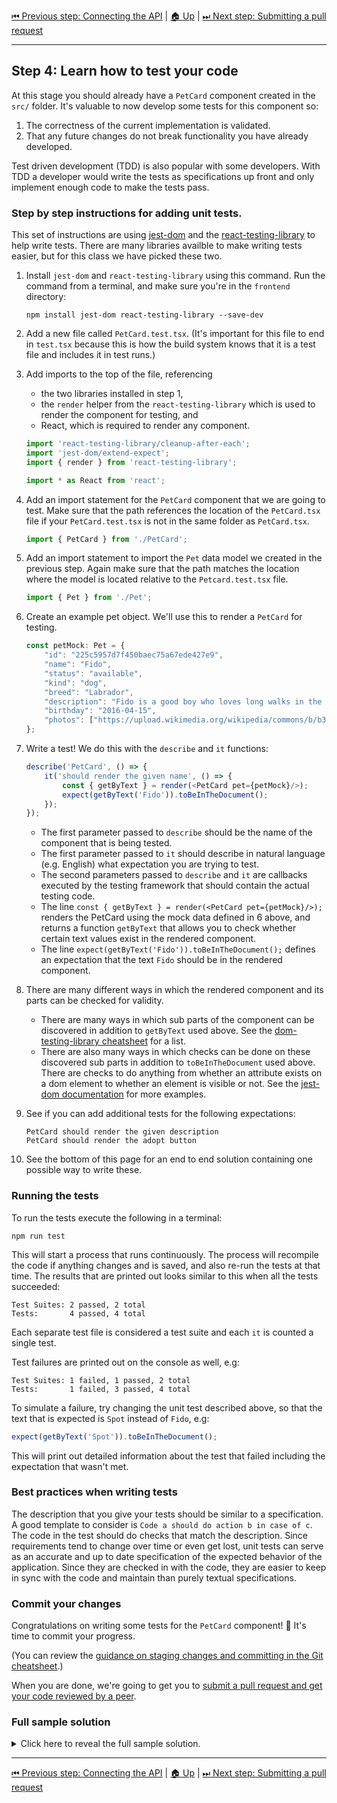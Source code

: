[⏮ Previous step: Connecting the API](./03-connecting-the-api.md)&nbsp;|&nbsp;[🏠 Up](./00-index.md)&nbsp;|&nbsp;[⏭ Next step: Submitting a pull request](./05-submitting-a-pull-request.md)

----

## Step 4: Learn how to test your code

At this stage you should already have a `PetCard` component created in the `src/` folder. It's valuable to now develop some tests for this component so:

1. The correctness of the current implementation is validated.
2. That any future changes do not break functionality you have already developed.

Test driven development (TDD) is also popular with some developers. With TDD a developer would write the tests as specifications up front and only implement enough code to make the tests pass.

### Step by step instructions for adding unit tests.

This set of instructions are using [jest-dom](https://github.com/testing-library/jest-dom) and the [react-testing-library](https://github.com/testing-library/react-testing-library) to help write tests. There are many libraries availble to make writing tests easier, but for this class we have picked these two.

1. Install `jest-dom` and  `react-testing-library` using this command. Run the command from a terminal, and make sure you're in the `frontend` directory:

       npm install jest-dom react-testing-library --save-dev

2. Add a new file called `PetCard.test.tsx`. (It's important for this file to end in `test.tsx` because this is how the build system knows that it is a test file and includes it in test runs.)

3. Add imports to the top of the file, referencing

    - the two libraries installed in step 1,
    - the `render` helper from the `react-testing-library` which is used to render the component for testing, and
    - React, which is required to render any component.

   ```typescript
   import 'react-testing-library/cleanup-after-each';
   import 'jest-dom/extend-expect';
   import { render } from 'react-testing-library';

   import * as React from 'react';
   ```

4. Add an import statement for the `PetCard` component that we are going to test. Make sure that the path references the location of the `PetCard.tsx` file if your `PetCard.test.tsx` is not in the same folder as `PetCard.tsx`.

   ```typescript
   import { PetCard } from './PetCard';
   ```

5. Add an import statement to import the `Pet` data model we created in the previous step. Again make sure that the path matches the location where the model is located relative to the `Petcard.test.tsx` file.

   ```typescript
   import { Pet } from './Pet';
   ```

6. Create an example pet object. We'll use this to render a `PetCard` for testing.

   ```typescript
   const petMock: Pet = {
       "id": "225c5957d7f450baec75a67ede427e9",
       "name": "Fido",
       "status": "available",
       "kind": "dog",
       "breed": "Labrador",
       "description": "Fido is a good boy who loves long walks in the park, playing with his ball and licking faces. He's great with children and an absolute sweetheart.",
       "birthday": "2016-04-15",
       "photos": ["https://upload.wikimedia.org/wikipedia/commons/b/b3/Labrador_on_Quantock_%282307909488%29.jpg"]
   };
   ```

7. Write a test! We do this with the `describe` and `it` functions:

   ```typescript
   describe('PetCard', () => {
       it('should render the given name', () => {
           const { getByText } = render(<PetCard pet={petMock}/>);
           expect(getByText('Fido')).toBeInTheDocument();
       });
   });
   ```

   - The first parameter passed to `describe` should be the name of the component that is being tested.
   - The first parameter passed to `it` should describe in natural language (e.g. English) what expectation you are trying to test.
   - The second parameters passed to `describe` and `it` are callbacks executed by the testing framework that should contain the actual testing code.
   - The line `const { getByText } = render(<PetCard pet={petMock}/>);` renders the PetCard using the mock data defined in 6 above, and returns a function `getByText` that allows you to check whether certain text values exist in the rendered component.
   - The line `expect(getByText('Fido')).toBeInTheDocument();` defines an expectation that the text `Fido` should be in the rendered component.

8. There are many different ways in which the rendered component and its parts can be checked for validity.

   - There are many ways in which sub parts of the component can be discovered in addition to `getByText` used above. See the [dom-testing-library cheatsheet](https://testing-library.com/docs/dom-testing-library/cheatsheet#queries) for a list.
   - There are also many ways in which checks can be done on these discovered sub parts in addition to `toBeInTheDocument` used above. There are checks to do anything from whether an attribute exists on a dom element to whether an element is visible or not. See the [jest-dom documentation](https://www.npmjs.com/package/jest-dom#custom-matchers) for more examples.

9. See if you can add additional tests for the following expectations:

       PetCard should render the given description
       PetCard should render the adopt button

10. See the bottom of this page for an end to end solution containing one possible way to write these.

### Running the tests

To run the tests execute the following in a terminal:

    npm run test

This will start a process that runs continuously. The process will recompile the code if anything changes and is saved, and also re-run the tests at that time. The results that are printed out looks similar to this when all the tests succeeded:

    Test Suites: 2 passed, 2 total
    Tests:       4 passed, 4 total

Each separate test file is considered a test suite and each `it` is counted a single test.

Test failures are printed out on the console as well, e.g:

    Test Suites: 1 failed, 1 passed, 2 total
    Tests:       1 failed, 3 passed, 4 total

To simulate a failure, try changing the unit test described above, so that the text that is expected is `Spot` instead of `Fido`, e.g:

```typescript
expect(getByText('Spot')).toBeInTheDocument();
```

This will print out detailed information about the test that failed including the expectation that wasn't met.

### Best practices when writing tests

The description that you give your tests should be similar to a specification. A good template to consider is `Code a should do action b in case of c`. The code in the test should do checks that match the description. Since requirements tend to change over time or even get lost, unit tests can serve as an accurate and up to date specification of the expected behavior of the application. Since they are checked in with the code, they are easier to keep in sync with the code and maintain than purely textual specifications.

### Commit your changes

Congratulations on writing some tests for the `PetCard` component! 🎉 It's
time to commit your progress.

(You can review the [guidance on staging changes and committing in the Git
cheatsheet](../git-cheatsheet.md#commit).)

When you are done, we're going to get you to [submit a pull request and get
your code reviewed by a peer](./05-submitting-a-pull-request.md).

### Full sample solution

<details>
<summary>Click here to reveal the full sample solution.</summary>

```typescript

    import 'react-testing-library/cleanup-after-each';
    import 'jest-dom/extend-expect';

    import * as React from 'react';

    import { PetCard } from './PetCard';
    import { render } from 'react-testing-library';
    import { Pet } from './Pet';

    const petMock : Pet = {
        "id": "225c5957d7f450baec75a67ede427e9",
        "name": "Fido",
        "status": "available",
        "kind": "dog",
        "breed": "Labrador",
        "description": "Fido is a good boy who loves long walks in the park, playing with his ball and licking faces. He's great with children and an absolute sweetheart.",
        "birthday": "2016-04-15",
        "photos": ["https://upload.wikimedia.org/wikipedia/commons/b/b3/Labrador_on_Quantock_%282307909488%29.jpg"]
    };

    describe('PetCard', () => {
        it('should render the given name', () => {
            const { getByText } = render(<PetCard pet={petMock}/>);
            expect(getByText('Fido')).toBeInTheDocument();
        });

        it('should render the given description', () => {
            const { getByText } = render(<PetCard pet={petMock}/>);
            expect(getByText(petMock.description!)).toBeInTheDocument();
        });

        it('should render the adopt button', () => {
            const { getByText } = render(<PetCard pet={petMock}/>);
            expect(getByText('Adopt')).toBeInTheDocument();
        });
    });

```

</details>

----

[⏮ Previous step: Connecting the API](./03-connecting-the-api.md)&nbsp;|&nbsp;[🏠 Up](./00-index.md)&nbsp;|&nbsp;[⏭ Next step: Submitting a pull request](./05-submitting-a-pull-request.md)